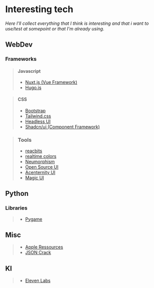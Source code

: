 # Interesting tech

*Here I'll collect everything that I think is interesting and that i want to use/test at somepoint or that I'm already using.*

## WebDev

### Frameworks

> #### Javascript
> - [Nuxt.js (Vue Framework)](https://nuxt.com/)
> - [Hugo.js](https://gohugo.io/)

> #### CSS
> - [Bootstrap](https://getbootstrap.com/)
> - [Tailwind.css](https://tailwindcss.com/)
> - [Headless UI](https://headlessui.com/)
> - [Shadcn/ui (Component Framework)](https://ui.shadcn.com/)

> ### Tools
> - [reacbits](https://www.reactbits.dev/)
> - [realtime colors](https://www.realtimecolors.com/?colors=050315-fbfbfe-2f27ce-dedcff-433bff&fonts=Inter-Inter)
> - [Neumorphism](https://neumorphism.io/#e0e0e0)
> - [Open Source UI](https://uiverse.io/)
> - [Acenternity UI](https://ui.aceternity.com/)
> - [Magic UI](https://magicui.design/)

## Python

### Libraries
> - [Pygame](https://www.pygame.org/news)


## Misc

> - [Apple Ressources](https://developer.apple.com/design/resources/)
> - [JSON Crack](https://github.com/AykutSarac/jsoncrack-vscode)

## KI

> - [Eleven Labs](https://elevenlabs.io/)
